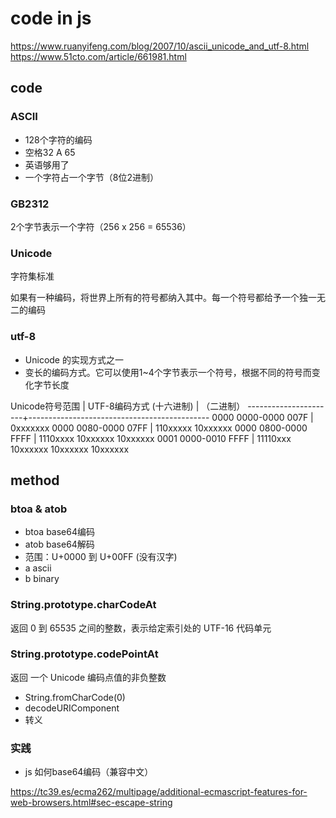 # code in js

<https://www.ruanyifeng.com/blog/2007/10/ascii_unicode_and_utf-8.html>
<https://www.51cto.com/article/661981.html>

## code

### ASCII

- 128个字符的编码
- 空格32 A 65
- 英语够用了
- 一个字符占一个字节（8位2进制）

### GB2312

2个字节表示一个字符（256 x 256 = 65536）

### Unicode

字符集标准

如果有一种编码，将世界上所有的符号都纳入其中。每一个符号都给予一个独一无二的编码

### utf-8

- Unicode 的实现方式之一
- 变长的编码方式。它可以使用1~4个字节表示一个符号，根据不同的符号而变化字节长度

Unicode符号范围     |        UTF-8编码方式
(十六进制)        |              （二进制）
----------------------+---------------------------------------------
0000 0000-0000 007F | 0xxxxxxx
0000 0080-0000 07FF | 110xxxxx 10xxxxxx
0000 0800-0000 FFFF | 1110xxxx 10xxxxxx 10xxxxxx
0001 0000-0010 FFFF | 11110xxx 10xxxxxx 10xxxxxx 10xxxxxx

## method

### btoa & atob

- btoa base64编码
- atob base64解码
- 范围：U+0000 到 U+00FF (没有汉字)
- a ascii
- b binary

### String.prototype.charCodeAt

返回 0 到 65535 之间的整数，表示给定索引处的 UTF-16 代码单元

### String.prototype.codePointAt

返回 一个 Unicode 编码点值的非负整数

- String.fromCharCode(0)
- decodeURIComponent
- 转义

### 实践

- js 如何base64编码（兼容中文）

<https://tc39.es/ecma262/multipage/additional-ecmascript-features-for-web-browsers.html#sec-escape-string>
